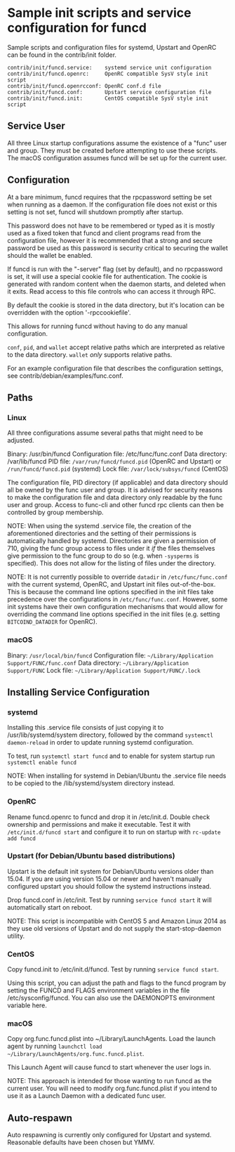 Sample init scripts and service configuration for funcd
==========================================================

Sample scripts and configuration files for systemd, Upstart and OpenRC
can be found in the contrib/init folder.

    contrib/init/funcd.service:    systemd service unit configuration
    contrib/init/funcd.openrc:     OpenRC compatible SysV style init script
    contrib/init/funcd.openrcconf: OpenRC conf.d file
    contrib/init/funcd.conf:       Upstart service configuration file
    contrib/init/funcd.init:       CentOS compatible SysV style init script

Service User
---------------------------------

All three Linux startup configurations assume the existence of a "func" user
and group.  They must be created before attempting to use these scripts.
The macOS configuration assumes funcd will be set up for the current user.

Configuration
---------------------------------

At a bare minimum, funcd requires that the rpcpassword setting be set
when running as a daemon.  If the configuration file does not exist or this
setting is not set, funcd will shutdown promptly after startup.

This password does not have to be remembered or typed as it is mostly used
as a fixed token that funcd and client programs read from the configuration
file, however it is recommended that a strong and secure password be used
as this password is security critical to securing the wallet should the
wallet be enabled.

If funcd is run with the "-server" flag (set by default), and no rpcpassword is set,
it will use a special cookie file for authentication. The cookie is generated with random
content when the daemon starts, and deleted when it exits. Read access to this file
controls who can access it through RPC.

By default the cookie is stored in the data directory, but it's location can be overridden
with the option '-rpccookiefile'.

This allows for running funcd without having to do any manual configuration.

`conf`, `pid`, and `wallet` accept relative paths which are interpreted as
relative to the data directory. `wallet` *only* supports relative paths.

For an example configuration file that describes the configuration settings,
see contrib/debian/examples/func.conf.

Paths
---------------------------------

### Linux

All three configurations assume several paths that might need to be adjusted.

Binary:              /usr/bin/funcd
Configuration file:  /etc/func/func.conf
Data directory:      /var/lib/funcd
PID file:            `/var/run/funcd/funcd.pid` (OpenRC and Upstart) or `/run/funcd/funcd.pid` (systemd)
Lock file:           `/var/lock/subsys/funcd` (CentOS)

The configuration file, PID directory (if applicable) and data directory
should all be owned by the func user and group.  It is advised for security
reasons to make the configuration file and data directory only readable by the
func user and group.  Access to func-cli and other funcd rpc clients
can then be controlled by group membership.

NOTE: When using the systemd .service file, the creation of the aforementioned
directories and the setting of their permissions is automatically handled by
systemd. Directories are given a permission of 710, giving the func group
access to files under it _if_ the files themselves give permission to the
func group to do so (e.g. when `-sysperms` is specified). This does not allow
for the listing of files under the directory.

NOTE: It is not currently possible to override `datadir` in
`/etc/func/func.conf` with the current systemd, OpenRC, and Upstart init
files out-of-the-box. This is because the command line options specified in the
init files take precedence over the configurations in
`/etc/func/func.conf`. However, some init systems have their own
configuration mechanisms that would allow for overriding the command line
options specified in the init files (e.g. setting `BITCOIND_DATADIR` for
OpenRC).

### macOS

Binary:              `/usr/local/bin/funcd`
Configuration file:  `~/Library/Application Support/FUNC/func.conf`
Data directory:      `~/Library/Application Support/FUNC`
Lock file:           `~/Library/Application Support/FUNC/.lock`

Installing Service Configuration
-----------------------------------

### systemd

Installing this .service file consists of just copying it to
/usr/lib/systemd/system directory, followed by the command
`systemctl daemon-reload` in order to update running systemd configuration.

To test, run `systemctl start funcd` and to enable for system startup run
`systemctl enable funcd`

NOTE: When installing for systemd in Debian/Ubuntu the .service file needs to be copied to the /lib/systemd/system directory instead.

### OpenRC

Rename funcd.openrc to funcd and drop it in /etc/init.d.  Double
check ownership and permissions and make it executable.  Test it with
`/etc/init.d/funcd start` and configure it to run on startup with
`rc-update add funcd`

### Upstart (for Debian/Ubuntu based distributions)

Upstart is the default init system for Debian/Ubuntu versions older than 15.04. If you are using version 15.04 or newer and haven't manually configured upstart you should follow the systemd instructions instead.

Drop funcd.conf in /etc/init.  Test by running `service funcd start`
it will automatically start on reboot.

NOTE: This script is incompatible with CentOS 5 and Amazon Linux 2014 as they
use old versions of Upstart and do not supply the start-stop-daemon utility.

### CentOS

Copy funcd.init to /etc/init.d/funcd. Test by running `service funcd start`.

Using this script, you can adjust the path and flags to the funcd program by
setting the FUNCD and FLAGS environment variables in the file
/etc/sysconfig/funcd. You can also use the DAEMONOPTS environment variable here.

### macOS

Copy org.func.funcd.plist into ~/Library/LaunchAgents. Load the launch agent by
running `launchctl load ~/Library/LaunchAgents/org.func.funcd.plist`.

This Launch Agent will cause funcd to start whenever the user logs in.

NOTE: This approach is intended for those wanting to run funcd as the current user.
You will need to modify org.func.funcd.plist if you intend to use it as a
Launch Daemon with a dedicated func user.

Auto-respawn
-----------------------------------

Auto respawning is currently only configured for Upstart and systemd.
Reasonable defaults have been chosen but YMMV.
